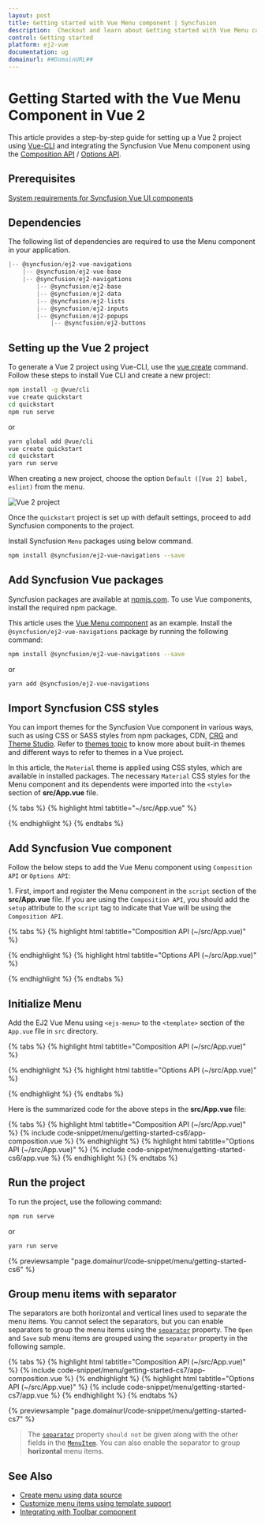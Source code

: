 ```yaml
---
layout: post
title: Getting started with Vue Menu component | Syncfusion
description:  Checkout and learn about Getting started with Vue Menu component of Syncfusion Essential JS 2 and more details.
control: Getting started 
platform: ej2-vue
documentation: ug
domainurl: ##DomainURL##
---
```


# Getting Started with the Vue Menu Component in Vue 2

This article provides a step-by-step guide for setting up a Vue 2 project using [Vue-CLI](https://cli.vuejs.org/) and integrating the Syncfusion Vue Menu component using the [Composition API](https://vuejs.org/guide/introduction.html#composition-api) / [Options API](https://vuejs.org/guide/introduction.html#options-api).

## Prerequisites

[System requirements for Syncfusion Vue UI components](https://ej2.syncfusion.com/vue/documentation/system-requirements)

## Dependencies

The following list of dependencies are required to use the Menu component in your application.

```js
|-- @syncfusion/ej2-vue-navigations
    |-- @syncfusion/ej2-vue-base
    |-- @syncfusion/ej2-navigations
        |-- @syncfusion/ej2-base
        |-- @syncfusion/ej2-data
        |-- @syncfusion/ej2-lists
        |-- @syncfusion/ej2-inputs
        |-- @syncfusion/ej2-popups
            |-- @syncfusion/ej2-buttons
```

## Setting up the Vue 2 project

To generate a Vue 2 project using Vue-CLI, use the [vue create](https://cli.vuejs.org/#getting-started) command. Follow these steps to install Vue CLI and create a new project:

```bash
npm install -g @vue/cli
vue create quickstart
cd quickstart
npm run serve
```

or

```bash
yarn global add @vue/cli
vue create quickstart
cd quickstart
yarn run serve
```

When creating a new project, choose the option `Default ([Vue 2] babel, eslint)` from the menu.

![Vue 2 project](../appearance/images/vue2-terminal.png)

Once the `quickstart` project is set up with default settings, proceed to add Syncfusion components to the project.

Install Syncfusion `Menu` packages using below command.

```bash
npm install @syncfusion/ej2-vue-navigations --save
```

## Add Syncfusion Vue packages

Syncfusion packages are available at [npmjs.com](https://www.npmjs.com/search?q=ej2-vue). To use Vue components, install the required npm package.

This article uses the [Vue Menu component](https://www.syncfusion.com/vue-components/vue-menu-bar) as an example. Install the `@syncfusion/ej2-vue-navigations` package by running the following command:

```bash
npm install @syncfusion/ej2-vue-navigations --save
```
or

```bash
yarn add @syncfusion/ej2-vue-navigations
```

## Import Syncfusion CSS styles

You can import themes for the Syncfusion Vue component in various ways, such as using CSS or SASS styles from npm packages, CDN, [CRG](https://ej2.syncfusion.com/javascript/documentation/common/custom-resource-generator) and [Theme Studio](https://ej2.syncfusion.com/vue/documentation/appearance/theme-studio). Refer to [themes topic](https://ej2.syncfusion.com/vue/documentation/appearance/theme) to know more about built-in themes and different ways to refer to themes in a Vue project.

In this article, the `Material` theme is applied using CSS styles, which are available in installed packages. The necessary `Material` CSS styles for the Menu component and its dependents were imported into the `<style>` section of **src/App.vue** file.

{% tabs %}
{% highlight html tabtitle="~/src/App.vue" %}

<style>
@import "../node_modules/@syncfusion/ej2-base/styles/material.css";
@import "../node_modules/@syncfusion/ej2-popups/styles/material.css";
@import "../node_modules/@syncfusion/ej2-navigations/styles/material.css";
</style>

{% endhighlight %}
{% endtabs %}

## Add Syncfusion Vue component

Follow the below steps to add the Vue Menu component using `Composition API` or `Options API`:

1\. First, import and register the Menu component in the `script` section of the **src/App.vue** file. If you are using the `Composition API`, you should add the `setup` attribute to the `script` tag to indicate that Vue will be using the `Composition API`.

{% tabs %}
{% highlight html tabtitle="Composition API (~/src/App.vue)" %}

<script setup>
import { MenuComponent as EjsMenu } from "@syncfusion/ej2-vue-navigations";
</script>

{% endhighlight %}
{% highlight html tabtitle="Options API (~/src/App.vue)" %}

<script>
import { MenuComponent } from "@syncfusion/ej2-vue-navigations";
export default {
   components: {
    'ejs-menu': MenuComponent
   }
}
</script>

{% endhighlight %}
{% endtabs %}

## Initialize Menu

Add the EJ2 Vue Menu using `<ejs-menu>` to the `<template>` section of the `App.vue` file in `src` directory.

{% tabs %}
{% highlight html tabtitle="Composition API (~/src/App.vue)" %}

<template>
<div>
<ejs-menu :items='menuItems'></ejs-menu>
</div>
</template>

<script setup>
import { MenuComponent as EjsMenu } from "@syncfusion/ej2-vue-navigations";
import { enableRipple } from '@syncfusion/ej2-base';

enableRipple(true);

//Menu items definition
const menuItems =  [
        {
        text: 'File',
        items: [
            { text: 'Open' },
            { text: 'Save' },
            { text: 'Exit' }
        ]
    },
    {
        text: 'Edit',
        items: [
            { text: 'Cut' },
            { text: 'Copy' },
            { text: 'Paste' }
        ]
    },
    {
        text: 'View',
        items: [
            { text: 'Toolbar' },
            { text: 'Sidebar' }
        ]
    },
    {
        text: 'Tools',
        items: [
            { text: 'Spelling & Grammar' },
            { text: 'Customize' },
            { text: 'Options' }
        ]
    },
    { text: 'Go' },
    { text: 'Help' }
];
</script>

{% endhighlight %}
{% highlight html tabtitle="Options API (~/src/App.vue)" %}

<template>
<div>
<ejs-menu :items='menuItems'></ejs-menu>
</div>
</template>
<script>
import { MenuComponent } from "@syncfusion/ej2-vue-navigations";
import { enableRipple } from '@syncfusion/ej2-base';
enableRipple(true);
export default {
  components: {
    'ejs-menu': MenuComponent
  },
  data: function() {
        return {
            //Menu items definition
           menuItems:  [
        {
        text: 'File',
        items: [
            { text: 'Open' },
            { text: 'Save' },
            { text: 'Exit' }
        ]
    },
    {
        text: 'Edit',
        items: [
            { text: 'Cut' },
            { text: 'Copy' },
            { text: 'Paste' }
        ]
    },
    {
        text: 'View',
        items: [
            { text: 'Toolbar' },
            { text: 'Sidebar' }
        ]
    },
    {
        text: 'Tools',
        items: [
            { text: 'Spelling & Grammar' },
            { text: 'Customize' },
            { text: 'Options' }
        ]
    },
    { text: 'Go' },
    { text: 'Help' }
    ]
    };
  }
}
</script>

{% endhighlight %}
{% endtabs %}

Here is the summarized code for the above steps in the **src/App.vue** file:

{% tabs %}
{% highlight html tabtitle="Composition API (~/src/App.vue)" %}
{% include code-snippet/menu/getting-started-cs6/app-composition.vue %}
{% endhighlight %}
{% highlight html tabtitle="Options API (~/src/App.vue)" %}
{% include code-snippet/menu/getting-started-cs6/app.vue %}
{% endhighlight %}
{% endtabs %}

## Run the project

To run the project, use the following command:

```bash
npm run serve
```

or

```bash
yarn run serve
```
        
{% previewsample "page.domainurl/code-snippet/menu/getting-started-cs6" %}

## Group menu items with separator

The separators are both horizontal and vertical lines used to separate the menu items. You cannot select the separators, but you can enable separators to group the menu items using the [`separator`](https://ej2.syncfusion.com/vue/documentation/api/menu/menuItemModel/#separator) property. The `Open` and `Save` sub menu items are grouped using the `separator` property in the following sample.

{% tabs %}
{% highlight html tabtitle="Composition API (~/src/App.vue)" %}
{% include code-snippet/menu/getting-started-cs7/app-composition.vue %}
{% endhighlight %}
{% highlight html tabtitle="Options API (~/src/App.vue)" %}
{% include code-snippet/menu/getting-started-cs7/app.vue %}
{% endhighlight %}
{% endtabs %}
        
{% previewsample "page.domainurl/code-snippet/menu/getting-started-cs7" %}

> The [`separator`](https://ej2.syncfusion.com/vue/documentation/api/menu/menuItemModel/#separator) property `should not` be given along with
the other fields in the [`MenuItem`](https://ej2.syncfusion.com/vue/documentation/api/menu/menuItemModel). You can also enable the separator to group **horizontal** menu items.

## See Also

* [Create menu using data source](./data-source-binding-and-custom-menu-items#data-binding)
* [Customize menu items using template support](./data-source-binding-and-custom-menu-items#custom-menu-items)
* [Integrating with Toolbar component](./use-case-scenarios#menu-in-toolbar)